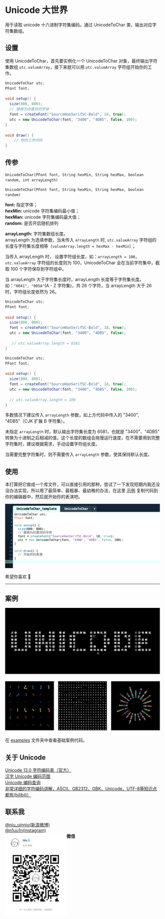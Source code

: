 # Unicode 大世界
用于读取 unicode 十六进制字符集编码。通过 UnicodeToChar 类，输出对应字符集数组。
## 设置
使用 UnicodeToChar，首先要实例化一个 UnicodeToChar 对象，最终输出字符集数组 `utc.valueArray`，接下来就可以用 `utc.valueArray` 字符组开始你的工作。
```java
UnicodeToChar utc;
PFont font;

void setup() {
  size(800, 800);
  // 替换为你喜欢的字体
  font = createFont("SourceHanSerifSC-Bold", 18, true);
  utc = new UnicodeToChar(font, "3400", "4DB5", false, 100);
}

void draw() {
    // 你的工作代码
}
```
## 传参
`UnicodeToChar(PFont font, String hexMin, String hexMax, boolean random, int arrayLength)`

`UnicodeToChar(PFont font, String hexMin, String hexMax, boolean random) `

**font:** 指定字体；  
**hexMin:** unicode 字符集编码最小值；  
**hexMan:** unicode 字符集编码最大值；  
**random:** 是否开启随机排列

**arrayLength:** 字符集数组长度。  
arrayLength 为选填参数，当未传入 `arrayLength` 时, `utc.valueArray` 字符组的长度与字符集长度相等（`valueArray.length = hexMax - hexMin`）；

当传入 arrayLength 时， 设置字符组长度，如：`arrayLength = 100`，`utc.valueArray` 字符组的长度则为 100，UnicodeToChar 会在当前字符集中，截取 100 个字符保存到字符组中。

当 arrayLength 大于字符集长度时，arrayLength 长度等于字符集长度。如：`"0041", "005A"`(A - Z 字符集)，共 26 个字符，当 arrayLength 大于 26时，字符组长度依然为 26。


```java
UnicodeToChar utc;
PFont font;

void setup() {
  size(800, 800);
  font = createFont("SourceHanSerifSC-Bold", 18, true);
  utc = new UnicodeToChar(font, "3400", "4DB5", false);

   // utc.valueArray.length = 6581
}
```
```java
UnicodeToChar utc;
PFont font;

void setup() {
  size(800, 800);
  font = createFont("SourceHanSerifSC-Bold", 18, true);
  utc = new UnicodeToChar(font, "3400", "4DB5", false, 100);

  // utc.valueArray.length = 100
}
```
多数情况下建议传入 `arrayLength` 参数，如上方代码中传入的 "3400", "4DB5"（CJK 扩展 B 字符集）。  

未指定 `arrayLength` 时，默认输出字符集长度为 6581，也就是 "3400"、"4DB5" 转换为十进制之后相减的值，这个长度的数组会拖慢运行速度，在不需要用到完整字符集时，建议根据需求，手动设置字符组长度。  

当需要完整字符集时，则不需要传入 `arrayLength` 参数，使其保持默认长度。
## 使用
本打算把它做成一个库文件，可以直接引用的那种，尝试了一下发现短期内我还没没办法实现，所以用了最简单、最粗暴、最幼稚的办法，在这里 [示例](https://github.com/N1U/UnicodeBigBigWorld-forProcessing/tree/master/UnicodeToChar_template) 复制代码到你的编辑器中，然后就开始你的表演吧。  

![template](img/template.png)

希望你喜欢 🤗
***  

## 案例
![Unicode](img/sketch_72_aboutUnicode_03.png)
![case](img/case.png)  
在 [examples](https://github.com/N1U/UnicodeBigBigWorld-forProcessing/tree/master/examples) 文件夹中查看基础案例代码。

## 关于 Unicode 
[Unicode 13.0 字符编码表（官方）](http://www.unicode.org/charts/)  
[汉字 Unicode 编码范围](https://www.qqxiuzi.cn/zh/hanzi-unicode-bianma.php)  
[Unicode 编码查询](http://www.52unicode.com/)  
[非常详细的字符编码讲解，ASCII、GB2312、GBK、Unicode、UTF-8等知识点都有(bilibili）](https://www.bilibili.com/video/BV1gZ4y1x7p7)

## 联系我
[@niu_uinniu(新浪微博)](https://weibo.com/u/1683849881?wvr=3.6&lf=reg)  
[@n1uu1n(instagram)](https://www.instagram.com/n1uu1n/)  
**微信**
<img src="img/weixin-QRcode.JPG" width = "200" alt="图片名称" align=left />